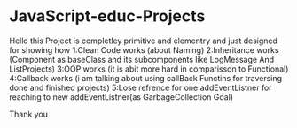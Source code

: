 # JavaScript-educ-Projects

Hello this Project is completley primitive and elementry and just designed for 
showing how 
             1:Clean Code works (about Naming)
             2:Inheritance works (Component as baseClass and its subcomponents like LogMessage And ListProjects)
             3:OOP works (it is abit more hard in comparisson to Functional)
             4:Callback works (i am talking about using callBack Functins for traversing done and finished projects)
             5:Lose refrence for one addEventListner for reaching to new addEventListner(as GarbageCollection Goal)
             
Thank you
